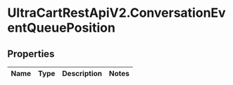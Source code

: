 # UltraCartRestApiV2.ConversationEventQueuePosition

## Properties
Name | Type | Description | Notes
------------ | ------------- | ------------- | -------------


